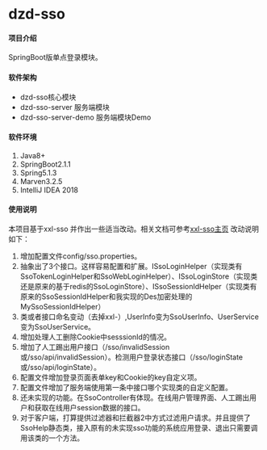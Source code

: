 # dzd-sso

#### 项目介绍
SpringBoot版单点登录模块。

#### 软件架构



- dzd-sso核心模块
- dzd-sso-server 服务端模块
- dzd-sso-server-demo 服务端模块Demo 


#### 软件环境

1. Java8+
2. SpringBoot2.1.1
3. Spring5.1.3
4. Marven3.2.5
5. IntelliJ IDEA 2018

#### 使用说明

本项目基于xxl-sso 并作出一些适当改动。相关文档可参考[xxl-sso主页](https://gitee.com/xuxueli0323/xxl-sso)
改动说明如下：

1. 增加配置文件config/sso.properties。
1. 抽象出了3个接口。这样容易配置和扩展。ISsoLoginHelper（实现类有SsoTokenLoginHelper和SsoWebLoginHelper）、ISsoLoginStore（实现类还是原来的基于redis的SsoLoginStore）、ISsoSessionIdHelper（实现类有原来的SsoSessionIdHelper和我实现的Des加密处理的MySsoSessionIdHelper）
1. 类或者接口命名变动（去掉xxl-）,UserInfo变为SsoUserInfo、UserService变为SsoUserService。
1. 增加处理人工删除Cookie中sesssionId的情况。
1. 增加了人工踢出用户接口（/sso/invalidSession或/sso/api/invalidSession）。检测用户登录状态接口（/sso/loginState或/sso/api/loginState）。
1. 配置文件增加登录页面表单key和Cookie的key自定义项。
1. 配置文件增加了服务端使用第一条中接口哪个实现类的自定义配置。
1. 还未实现的功能。在SsoController有体现。在线用户管理界面、人工踢出用户和获取在线用户session数据的接口。
1. 对于客户端，打算提供过滤器和拦截器2中方式过滤用户请求。并且提供了SsoHelp静态类，接入原有的未实现sso功能的系统应用登录、退出只需要调用该类的一个方法。




